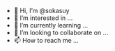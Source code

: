 - 👋 Hi, I’m @sokasuy
- 👀 I’m interested in ...
- 🌱 I’m currently learning ...
- 💞️ I’m looking to collaborate on ...
- 📫 How to reach me ...

<!---
sokasuy/sokasuy is a ✨ special ✨ repository because its `README.md` (this file) appears on your GitHub profile.
You can click the Preview link to take a look at your changes.
--->
